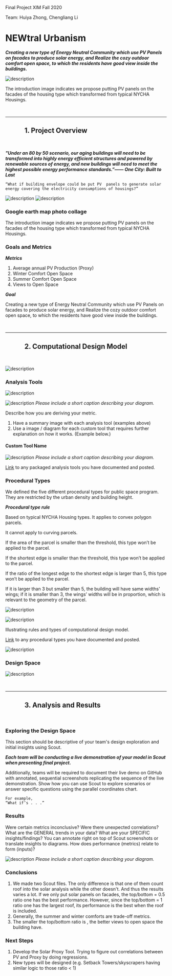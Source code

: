 Final Project XIM Fall 2020

Team: Huiya Zhong, Chengliang Li

# NEWtral Urbanism

***Creating a new type of Energy Neutral Community which use PV Panels on facades to produce solar energy, and Realize the cozy outdoor comfort open space, to which the residents have good view inside the buildings.***


![description](https://github.com/l-cl3424/XIM-GSAPP-Fa20/blob/main/Final/design%20space.jpg)

The introduction image indicates we propose putting PV panels on the facades of the housing type which transformed from typical NYCHA Housings.

<br />

***

## &nbsp;&nbsp;&nbsp;&nbsp;&nbsp;&nbsp;&nbsp;&nbsp;&nbsp;&nbsp;&nbsp;&nbsp;1. Project Overview

<br />



***"Under an 80 by 50 scenario, our aging buildings will need to be transformed into highly energy efficient structures and powered by renewable sources of energy, and new buildings will need to meet the highest possible energy performance standards.”—— One City: Built to Last***

```
“What if building envelope could be put PV  panels to generate solar energy covering the electricity consumptions of housings?”
```

![description](https://github.com/l-cl3424/XIM-GSAPP-Fa20/blob/main/Final/site.png)
![description](https://github.com/l-cl3424/XIM-GSAPP-Fa20/blob/main/Final/collage.jpg)

### Google earth map photo collage ###

The introduction image indicates we propose putting PV panels on the facades of the housing type which transformed from typical NYCHA Housings.


### Goals and Metrics

***Metrics***
1. Average annual PV Production (Proxy)
2. Winter Comfort Open Space
3. Summer Comfort Open Space
4. Views to Open Space

***Goal***

Creating a new type of Energy Neutral Community which use PV Panels on facades to produce solar energy, and Realize the cozy outdoor comfort open space, to which the residents have good view inside the buildings.



<br />

***

## &nbsp;&nbsp;&nbsp;&nbsp;&nbsp;&nbsp;&nbsp;&nbsp;&nbsp;&nbsp;&nbsp;&nbsp;2. Computational Design Model

<br />

![description](https://github.com/l-cl3424/XIM-GSAPP-Fa20/blob/main/Final/CompDesignModelDiagram-01.jpg)



### Analysis Tools

![description](https://github.com/l-cl3424/XIM-GSAPP-Fa20/blob/main/Final/outputs.jpg)


![description]()
*Please include a short caption describing your diagram.*

Describe how you are deriving your metric.

1. Have a summary image with each analysis tool (examples above)
1. Use a image / diagram for each custom tool that requires further explanation on how it works. (Example below.)

#### Custom Tool Name
![description]()
*Please include a short caption describing your diagram.*

[Link]() to any packaged analysis tools you have documented and posted.



### Procedural Types

We defined the five different procedural types for public space program.
They are restricted by the urban density and building height.

***Procedural type rule***


Based on typical NYCHA Housing types. It applies to convex polygon parcels.

It cannot apply to curving parcels.

If the area of the parcel is smaller than the threshold, this type won’t be applied to the parcel.

If the shortest edge is smaller than the threshold, this type won’t be applied to the parcel.

If the ratio of the longest edge to the shortest edge is larger than 5, this type won’t be applied to the parcel.

If it is larger than 3 but smaller than 5, the building will have same widths’ wings; if it is smaller than 3,  the wings’ widths will be in proportion, which is relevant to the geometry of the parcel.



![description](https://github.com/l-cl3424/XIM-GSAPP-Fa20/blob/main/Radial_Tower/ratios-01.jpg)


![description](https://github.com/l-cl3424/XIM-GSAPP-Fa20/blob/main/Radial_Tower/heightsVariation.jpg)

Illustrating rules and types of computational design model.

[Link](https://github.com/l-cl3424/XIM-GSAPP-Fa20/blob/main/Radial_Tower/radialTower.md) to any procedural types you have documented and posted.

![description](https://github.com/l-cl3424/XIM-GSAPP-Fa20/blob/main/Radial_Tower/toKnow.jpg)


### Design Space


![description](https://github.com/l-cl3424/XIM-GSAPP-Fa20/blob/main/Final/inputs.jpg)


<br />

***

## &nbsp;&nbsp;&nbsp;&nbsp;&nbsp;&nbsp;&nbsp;&nbsp;&nbsp;&nbsp;&nbsp;&nbsp;3. Analysis and Results

<br />

### Exploring the Design Space

This section should be descriptive of your team's design exploration and initial insights using Scout.

***Each team will be conducting a live demonstration of your model in Scout when presenting final project.***

Additionally, teams will be required to document their live demo on GitHub with annotated, sequential screenshots replicating the sequence of the live demonstration. Show how you can use Scout to explore scenarios or answer specific questions using the parallel coordinates chart.

```
For example,
“What if’s . . .”
```

### Results

Were certain metrics inconclusive? Were there unexpected correlations? What are the GENERAL trends in your data? What are your SPECIFIC insights/findings? You can annotate right on top of Scout screenshots or translate insights to diagrams. How does performance (metrics) relate to form (inputs)?

![description]()
*Please include a short caption describing your diagram.*


### Conclusions

1. We made two Scout files. The only difference is that one of them count roof into the solar analysis while the other doesn't. And thus the results varies a lot. If we only put solar panels on facades, the top/bottom = 0.5 ratio one has the best performance. However, since the top/bottom = 1 ratio one has the largest roof, its performance is the best when the roof is included.
2. Generally, the summer and winter comforts are trade-off metrics.
3. The smaller the top/bottom ratio is , the better views to open space the building have.

### Next Steps

1. Develop the Solar Proxy Tool. Trying to figure out correlations between PV and Proxy by doing regressions.
2. New types will be designed (e.g. Setback Towers/skyscrapers having similar logic to those ratio < 1)
